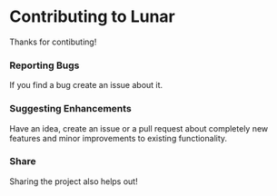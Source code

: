 # Contributing to Lunar

Thanks for contibuting!

### Reporting Bugs

If you find a bug create an issue about it.

### Suggesting Enhancements

Have an idea, create an issue or a pull request about completely new features and minor improvements to existing functionality.

### Share

Sharing the project also helps out!
